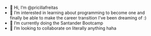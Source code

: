 - 👋 Hi, I’m @pricillafreitas
- 👀 I’m interested in learning about programming to become one and finally be able to make the career transition I've been dreaming of :)
- 🌱 I’m currently doing the Santander Bootcamp
- 💞️ I’m looking to collaborate on literally anything haha

<!---
pricillafreitas/pricillafreitas is a ✨ special ✨ repository because its `README.md` (this file) appears on your GitHub profile.
You can click the Preview link to take a look at your changes.
--->
